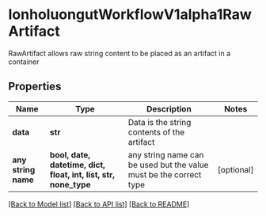 # IonholuongutWorkflowV1alpha1RawArtifact

RawArtifact allows raw string content to be placed as an artifact in a container

## Properties
Name | Type | Description | Notes
------------ | ------------- | ------------- | -------------
**data** | **str** | Data is the string contents of the artifact | 
**any string name** | **bool, date, datetime, dict, float, int, list, str, none_type** | any string name can be used but the value must be the correct type | [optional]

[[Back to Model list]](../README.md#documentation-for-models) [[Back to API list]](../README.md#documentation-for-api-endpoints) [[Back to README]](../README.md)


